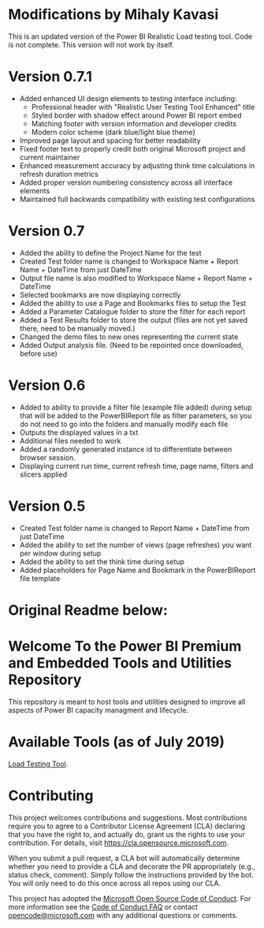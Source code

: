 # Modifications by Mihaly Kavasi
This is an updated version of the Power BI Realistic Load testing tool.
Code is not complete. This version will not work by itself.

# Version 0.7.1
* Added enhanced UI design elements to testing interface including:
  - Professional header with "Realistic User Testing Tool Enhanced" title
  - Styled border with shadow effect around Power BI report embed
  - Matching footer with version information and developer credits
  - Modern color scheme (dark blue/light blue theme)
* Improved page layout and spacing for better readability
* Fixed footer text to properly credit both original Microsoft project and current maintainer
* Enhanced measurement accuracy by adjusting think time calculations in refresh duration metrics
* Added proper version numbering consistency across all interface elements
* Maintained full backwards compatibility with existing test configurations
  
# Version 0.7
- Added the ability to define the Project Name for the test
- Created Test folder name is changed to Workspace Name + Report Name + DateTime from just DateTime
- Output file name is also modified to Workspace Name + Report Name + DateTime
- Selected bookmarks are now displaying correctly
- Added the ability to use a Page and Bookmarks files to setup the Test
- Added a Parameter Catalogue folder to store the filter for each report
- Added a Test Results folder to store the output (files are not yet saved there, need to be manually moved.)
- Changed the demo files to new ones representing the current state
- Added Output analysis file. (Need to be repointed once downloaded, before use)

# Version 0.6
- Added to ability to provide a filter file (example file added) during setup that will be added to the PowerBIReport file as filter parameters, so you do not need to go into the folders and manually modify each file
- Outputs the displayed values in a txt
- Additional files needed to work
- Added a randomly generated instance id to differentiate between browser session.
- Displaying current run time, current refresh time, page name, filters and slicers applied

# Version 0.5
- Created Test folder name is changed to Report Name + DateTime from just DateTime
- Added the ability to set the number of views (page refreshes) you want per window during setup
- Added the ability to set the think time during setup
- Added placeholders for Page Name and Bookmark in the PowerBIReport file template

# Original Readme below:

# Welcome To the Power BI Premium and Embedded Tools and Utilities Repository

This repository is meant to host tools and utilities designed to improve all aspects of Power BI capacity managment and lifecycle.

# Available Tools (as of July 2019)

[Load Testing Tool](http://aka.ms/PowerBILoadTestingTool).

# Contributing

This project welcomes contributions and suggestions.  Most contributions require you to agree to a
Contributor License Agreement (CLA) declaring that you have the right to, and actually do, grant us
the rights to use your contribution. For details, visit https://cla.opensource.microsoft.com.

When you submit a pull request, a CLA bot will automatically determine whether you need to provide
a CLA and decorate the PR appropriately (e.g., status check, comment). Simply follow the instructions
provided by the bot. You will only need to do this once across all repos using our CLA.

This project has adopted the [Microsoft Open Source Code of Conduct](https://opensource.microsoft.com/codeofconduct/).
For more information see the [Code of Conduct FAQ](https://opensource.microsoft.com/codeofconduct/faq/) or
contact [opencode@microsoft.com](mailto:opencode@microsoft.com) with any additional questions or comments.
